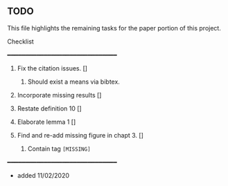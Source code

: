 TODO
-----
This file highlights the remaining tasks for the paper portion of this project.

Checklist

━━━━━━━━━━━━━━━━━━━━━━━━━━━━━━
1. Fix the citation issues. []
    1. Should exist a means via bibtex.
    
2. Incorporate missing results []
3. Restate definition 10 []
4. Elaborate lemma 1 []
5. Find and re-add missing figure in chapt 3. []
   1. Contain tag `[MISSING]`

━━━━━━━━━━━━━━━━━━━━━━━━━━━━━━
- added 11/02/2020